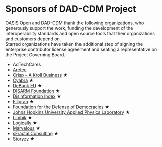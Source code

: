# Sponsors of DAD-CDM Project

OASIS Open and DAD-CDM thank the following organizations, who generously support the work, funding the development of the interoperability standards and open source tools that their organizations and customers depend on.  
Starred organizations have taken the additional step of signing the enterprise contributor license agreement and seating a representative on the Project Governing Board.

* AdTechCares
* [Aretec](https://aretec.ai/)
* [Crisp – A Kroll Business](https://www.crispthinking.com/) &bigstar;
* [Cyabra](https://cyabra.com/)  &bigstar;
* [DeBunk EU](https://www.debunk.org/)  &bigstar;
* [DISARM Foundation](https://www.disarm.foundation/)  &bigstar;
* [Disinformation Index](https://www.disinformationindex.org/)  &bigstar;
* [Filigran](https://www.filigran.io/en/)  &bigstar;
* [Foundation for the Defense of Democracies](https://www.fdd.org/)  &bigstar;
* [Johns Hopkins University Applied Physics Laboratory](https://www.jhuapl.edu/)  &bigstar;
* [Limbik](https://www.limbik.com/)  &bigstar;
* [Logically](https://www.logically.ai/)  &bigstar;
* [Marvelous](https://marvelous.ai/)  &bigstar;
* [sFractal Consulting](https://www.sfractal.com/)  &bigstar;
* [Storyzy](https://storyzy.com/?lang=en) &bigstar;
